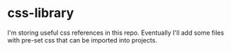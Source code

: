 # css-library

I'm storing useful css references in this repo. Eventually I'll add some files with pre-set css that can be imported into projects. 